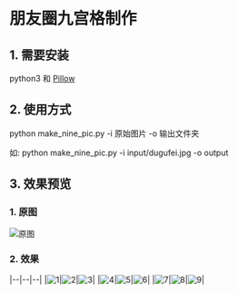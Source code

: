 # 朋友圈九宫格制作

## 1. 需要安装

python3 和 [Pillow](https://pillow.readthedocs.io/en/latest/)

## 2. 使用方式

python make_nine_pic.py -i 原始图片 -o 输出文件夹

如: python make_nine_pic.py -i input/dugufei.jpg -o output

## 3. 效果预览

### 1. 原图
![原图](./input/dugufei.jpg)

### 2. 效果

|--|--|--|
|![1](./output/1.png)|![2](./output/2.png)|![3](./output/3.png)|
|![4](./output/4.png)|![5](./output/5.png)|![6](./output/6.png)|
|![7](./output/7.png)|![8](./output/8.png)|![9](./output/9.png)|

